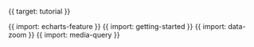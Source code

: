 {{ target: tutorial }}

{{ import: echarts-feature }}
{{ import: getting-started }}
{{ import: data-zoom }}
{{ import: media-query }}
